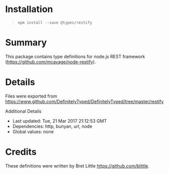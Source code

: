 # Installation
> `npm install --save @types/restify`

# Summary
This package contains type definitions for node.js REST framework (https://github.com/mcavage/node-restify).

# Details
Files were exported from https://www.github.com/DefinitelyTyped/DefinitelyTyped/tree/master/restify

Additional Details
 * Last updated: Tue, 21 Mar 2017 21:12:53 GMT
 * Dependencies: http, bunyan, url, node
 * Global values: none

# Credits
These definitions were written by Bret Little <https://github.com/blittle>.
